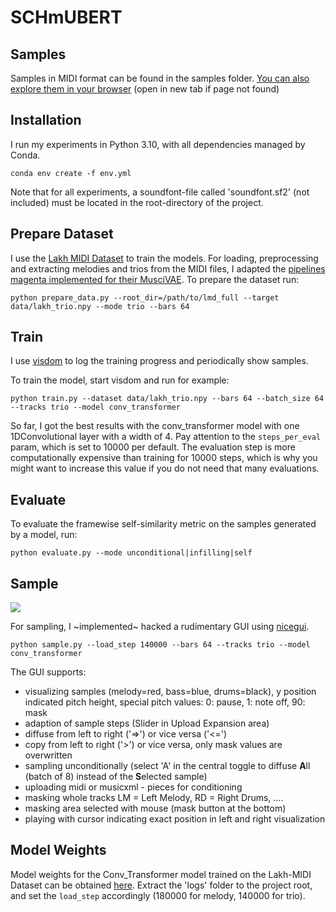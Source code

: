 # SCHmUBERT

## Samples

Samples in MIDI format can be found in the samples folder.
[You can also explore them in your browser](https://anonymous.4open.science/w/symbolic-music-discrete-diffusion-DC51/)
(open in new tab if page not found)

## Installation
I run my experiments in Python 3.10, with all dependencies managed by Conda.

```conda env create -f env.yml```

Note that for all experiments, a soundfont-file called 'soundfont.sf2' (not included) must be located in the root-directory of the project.

## Prepare Dataset

I use the [Lakh MIDI Dataset](https://colinraffel.com/projects/lmd/) to train the models.
For loading, preprocessing and extracting melodies and trios from the MIDI files, I adapted the [pipelines magenta implemented for their MusciVAE](https://github.com/magenta/magenta/tree/main/magenta/models/music_vae).
To prepare the dataset run:

```python prepare_data.py --root_dir=/path/to/lmd_full --target data/lakh_trio.npy --mode trio --bars 64```

## Train

I use [visdom](https://github.com/fossasia/visdom) to log the training progress and periodically show samples.

To train the model, start visdom and run for example:

```python train.py --dataset data/lakh_trio.npy --bars 64 --batch_size 64 --tracks trio --model conv_transformer```

So far, I got the best results with the conv_transformer model with one 1DConvolutional layer with a width of 4.
Pay attention to the ```steps_per_eval``` param, which is set to 10000 per default.
The evaluation step is more computationally expensive than training for 10000 steps, which is why you might want to increase this value if you do not need that many evaluations.


## Evaluate

To evaluate the framewise self-similarity metric on the samples generated by a model, run:

```python evaluate.py --mode unconditional|infilling|self```

## Sample
![](https://github.com/plassma/symbolic-music-discrete-diffusion/blob/9a78a0232d6391a29eb907bd7f876cd3bce2a697/SCHmUBERT_GUI.gif)

For sampling, I ~implemented~ hacked a rudimentary GUI using [nicegui](https://github.com/zauberzeug/nicegui).

```python sample.py --load_step 140000 --bars 64 --tracks trio --model conv_transformer```

The GUI supports:
  * visualizing samples (melody=red, bass=blue, drums=black), y position indicated pitch height, special pitch values: 0: pause, 1: note off, 90: mask
  * adaption of sample steps (Slider in Upload Expansion area)
  * diffuse from left to right ('=>') or vice versa ('<=')
  * copy from left to right ('>') or vice versa, only mask values are overwritten
  * sampling unconditionally (select 'A' in the central toggle to diffuse **A**ll (batch of 8) instead of the **S**elected sample)
  * uploading midi or musicxml - pieces for conditioning
  * masking whole tracks LM = Left Melody, RD = Right Drums, ....
  * masking area selected with mouse (mask button at the bottom)
  * playing with cursor indicating exact position in left and right visualization



## Model Weights

Model weights for the Conv_Transformer model trained on the Lakh-MIDI Dataset can be obtained [here](https://drive.google.com/file/d/1o719d4SOBMdjb3Gv_t6gxXVipekPdYhd/view?usp=share_link).
Extract the 'logs' folder to the project root, and set the ```load_step``` accordingly (180000 for melody, 140000 for trio).


